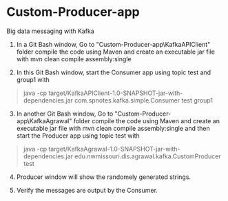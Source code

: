 # Custom-Producer-app
Big data messaging with Kafka

 1. In a Git Bash window, Go to "Custom-Producer-app\KafkaAPIClient" folder compile the code using Maven and create an executable jar file with  mvn clean compile assembly:single

 2. In this Git Bash window, start the Consumer app using topic test and group1 with 
> java -cp target/KafkaAPIClient-1.0-SNAPSHOT-jar-with-dependencies.jar com.spnotes.kafka.simple.Consumer test group1

 3. In another Git Bash window, Go to "Custom-Producer-app\KafkaAgrawal" folder compile the code using Maven and create an executable jar file with  mvn clean compile assembly:single  and then start the Producer app using topic test with
> java -cp target/KafkaAgrawal-1.0-SNAPSHOT-jar-with-dependencies.jar edu.nwmissouri.dis.agrawal.kafka.CustomProducer test

4. Producer window will show the randomely generated strings.

5. Verify the messages are output by the Consumer.

